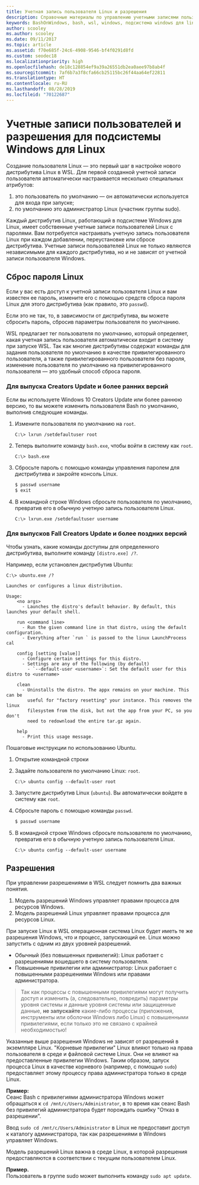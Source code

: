 ```yaml
---
title: Учетная запись пользователя Linux и разрешения
description: Справочные материалы по управлению учетными записями пользователей и разрешениями для подсистемы Windows для Linux.
keywords: BashOnWindows, bash, wsl, windows, подсистема windows для linux, windowssubsystem, ubuntu, учетные записи пользователей
author: scooley
ms.author: scooley
ms.date: 09/11/2017
ms.topic: article
ms.assetid: f70e685f-24c6-4908-9546-bf4f0291d8fd
ms.custom: seodec18
ms.localizationpriority: high
ms.openlocfilehash: de18c128854ef9a39a26551db2ea0aee97b8ab4f
ms.sourcegitcommit: 7af6b7a3f8cfa66cb25115bc26f44aa64ef22811
ms.translationtype: HT
ms.contentlocale: ru-RU
ms.lasthandoff: 08/28/2019
ms.locfileid: "70122687"
---
```

# <a name="user-accounts-and-permissions-for-windows-subsystem-for-linux"></a>Учетные записи пользователей и разрешения для подсистемы Windows для Linux

Создание пользователя Linux — это первый шаг в настройке нового дистрибутива Linux в WSL.  Для первой созданной учетной записи пользователя автоматически настраивается несколько специальных атрибутов:

1. это пользователь по умолчанию — он автоматически используется для входа при запуске;
1. по умолчанию это администратор Linux (участник группы sudo).

Каждый дистрибутив Linux, работающий в подсистеме Windows для Linux, имеет собственные учетные записи пользователей Linux с паролями.  Вам потребуется настраивать учетную запись пользователя Linux при каждом добавлении, переустановке или сбросе дистрибутива.  Учетные записи пользователей Linux не только являются независимыми для каждого дистрибутива, но и не зависят от учетной записи пользователя Windows.

## <a name="resetting-your-linux-password"></a>Сброс пароля Linux

Если у вас есть доступ к учетной записи пользователя Linux и вам известен ее пароль, измените его с помощью средств сброса пароля Linux для этого дистрибутива (как правило, это `passwd`).

Если это не так, то, в зависимости от дистрибутива, вы можете сбросить пароль, сбросив параметры пользователя по умолчанию.

WSL предлагает тег пользователя по умолчанию, который определяет, какая учетная запись пользователя автоматически входит в систему при запуске WSL.  Так как многие дистрибутивы содержат команды для задания пользователя по умолчанию в качестве привилегированного пользователя, а также привилегированного пользователя без пароля, изменение пользователя по умолчанию на привилегированного пользователя — это удобный способ сброса пароля.

### <a name="for-creators-update-and-earlier"></a>Для выпуска Creators Update и более ранних версий
Если вы используете Windows 10 Creators Update или более раннюю версию, то вы можете изменить пользователя Bash по умолчанию, выполнив следующие команды.

1. Измените пользователя по умолчанию на `root`.

    ```console
    C:\> lxrun /setdefaultuser root
    ```

1. Теперь выполните команду `bash.exe`, чтобы войти в систему как `root`.

    ```console
    C:\> bash.exe
    ```

1. Сбросьте пароль с помощью команды управления паролем для дистрибутива и закройте консоль Linux.

    ```BASH
    $ passwd username
    $ exit
    ```

1. В командной строке Windows сбросьте пользователя по умолчанию, превратив его в обычную учетную запись пользователя Linux.

    ```console
    C:\> lxrun.exe /setdefaultuser username
    ```

### <a name="for-fall-creators-update-and-later"></a>Для выпусков Fall Creators Update и более поздних версий
Чтобы узнать, какие команды доступны для определенного дистрибутива, выполните команду `[distro.exe] /?`.
    
Например, если установлен дистрибутив Ubuntu:

```console
C:\> ubuntu.exe /?

Launches or configures a linux distribution.

Usage:
    <no args>
      - Launches the distro's default behavior. By default, this launches your default shell.

    run <command line>
      - Run the given command line in that distro, using the default configuration.
      - Everything after `run ` is passed to the linux LaunchProcess cal

    config [setting [value]]
      - Configure certain settings for this distro.
      - Settings are any of the following (by default)
        - `--default-user <username>`: Set the default user for this distro to <username>

    clean
      - Uninstalls the distro. The appx remains on your machine. This can be
        useful for "factory resetting" your instance. This removes the linux
        filesystem from the disk, but not the app from your PC, so you don't
        need to redownload the entire tar.gz again.

    help
      - Print this usage message.
```

Пошаговые инструкции по использованию Ubuntu.

1. Открытие командной строки
1. Задайте пользователя по умолчанию Linux: `root`.

    ```console
    C:\> ubuntu config --default-user root
    ```    

1. Запустите дистрибутив Linux (`ubuntu`).  Вы автоматически войдете в систему как `root`.

1. Сбросьте пароль с помощью команды `passwd`.

    ```BASH
    $ passwd username
    ```

1. В командной строке Windows сбросьте пользователя по умолчанию, превратив его в обычную учетную запись пользователя Linux.

    ```console
    C:\> ubuntu config --default-user username
    ```

## <a name="permissions"></a>Разрешения

При управлении разрешениями в WSL следует помнить два важных понятия.

1. Модель разрешений Windows управляет правами процесса для ресурсов Windows.
2. Модель разрешений Linux управляет правами процесса для ресурсов Linux.

При запуске Linux в WSL операционная система Linux будет иметь те же разрешения Windows, что и процесс, запускающий ее. Linux можно запустить с одним из двух уровней разрешений.

* Обычный (без повышенных привилегий): Linux работает с разрешениями вошедшего в систему пользователя.
* Повышенные привилегии или администратор: Linux работает с повышенными разрешениями Windows или правами администратора.

> Так как процессы с повышенными привилегиями могут получить доступ и изменить (а, следовательно, повредить) параметры уровня системы и данные уровня системы или защищенные данные, **не запускайте** какие-либо процессы (приложения, инструменты или оболочки Windows либо Linux) с повышенными привилегиями, если только это не связано с крайней необходимостью!

Указанные выше разрешения Windows не зависят от разрешений в экземпляре Linux. "Корневые привилегии" Linux влияют только на права пользователя в среде и файловой системе Linux. Они не влияют на предоставленные привилегии Windows. Таким образом, запуск процесса Linux в качестве корневого (например, с помощью `sudo`) предоставляет этому процессу права администратора только в среде Linux.

**Пример:**      
Сеанс Bash с привилегиями администратора Windows может обращаться к `cd /mnt/c/Users/Administrator`, в то время как сеанс Bash без привилегий администратора будет порождать ошибку "Отказ в разрешении".

Ввод `sudo cd /mnt/c/Users/Administrator` в Linux не предоставит доступ к каталогу администратора, так как разрешениями в Windows управляет Windows.

Модель разрешений Linux важна в среде Linux, в которой разрешения предоставляются в соответствии с текущим пользователем Linux.

**Пример.**  
Пользователь в группе sudo может выполнить команду `sudo apt update`.
